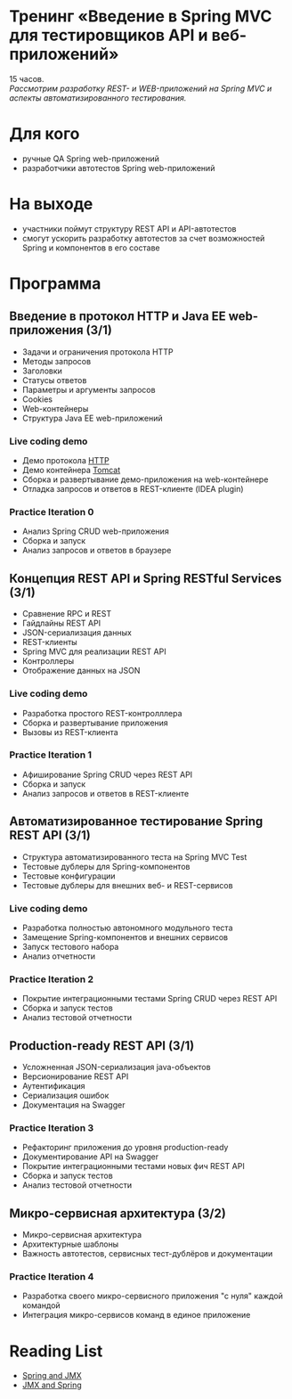 # Тренинг «Введение в Spring MVC для тестировщиков API и веб-приложений»
15 часов.<br/>
_Рассмотрим разработку REST- и WEB-приложений на Spring MVC и аспекты автоматизированного тестирования._

# Для кого
- ручные QA Spring web-приложений
- разработчики автотестов Spring web-приложений

# На выходе
- участники поймут структуру REST API и API-автотестов
- смогут ускорить разработку автотестов за счет возможностей Spring и компонентов в его составе

# Программа
## Введение в протокол HTTP и Java EE web-приложения (3/1)
- Задачи и ограничения протокола HTTP
- Методы запросов
- Заголовки
- Статусы ответов
- Параметры и аргументы запросов
- Cookies
- Web-контейнеры
- Структура Java EE web-приложений

### Live coding demo
- Демо протокола [HTTP](https://httpbin.org)
- Демо контейнера [Tomcat](http://tomcat.apache.org)
- Сборка и развертывание демо-приложения на web-контейнере
- Отладка запросов и ответов в REST-клиенте (IDEA plugin)

### Practice Iteration 0
- Анализ Spring CRUD web-приложения
- Сборка и запуск
- Анализ запросов и ответов в браузере

## Концепция REST API и Spring RESTful Services (3/1)
- Сравнение RPC и REST
- Гайдлайны REST API
- JSON-сериализация данных
- REST-клиенты
- Spring MVC для реализации REST API
- Контроллеры
- Отображение данных на JSON

### Live coding demo
- Разработка простого REST-контролллера
- Сборка и развертывание приложения
- Вызовы из REST-клиента

### Practice Iteration 1
- Афиширование Spring CRUD через REST API
- Сборка и запуск
- Анализ запросов и ответов в REST-клиенте

## Автоматизированное тестирование Spring REST API (3/1)
- Структура автоматизированного теста на Spring MVC Test
- Тестовые дублеры для Spring-компонентов
- Тестовые конфигурации
- Тестовые дублеры для внешних веб- и REST-сервисов

### Live coding demo
- Разработка полностью автономного модульного теста
- Замещение Spring-компонентов и внешних сервисов
- Запуск тестового набора
- Анализ отчетности

### Practice Iteration 2
- Покрытие интеграционными тестами Spring CRUD через REST API
- Сборка и запуск тестов
- Анализ тестовой отчетности

## Production-ready REST API (3/1)
- Усложненная JSON-сериализация java-объектов
- Версионирование REST API
- Аутентификация
- Cериализация ошибок
- Документация на Swagger

### Practice Iteration 3
- Рефакторинг приложения до уровня production-ready
- Документирование API на Swagger
- Покрытие интеграционными тестами новых фич REST API
- Сборка и запуск тестов
- Анализ тестовой отчетности

## Микро-сервисная архитектура (3/2)
- Микро-сервисная архитектура
- Архитектурные шаблоны
- Важность автотестов, сервисных тест-дублёров и документации

### Practice Iteration 4
- Разработка своего микро-сервисного приложения "с нуля" каждой командой
- Интеграция микро-сервисов команд в единое приложение

# Reading List
- [Spring and JMX](https://www.logicbig.com/tutorials/spring-framework/spring-integration/annotation-based-spring-jmx-integration.html)
- [JMX and Spring](https://docs.spring.io/spring/docs/3.2.x/spring-framework-reference/html/jmx.html)

